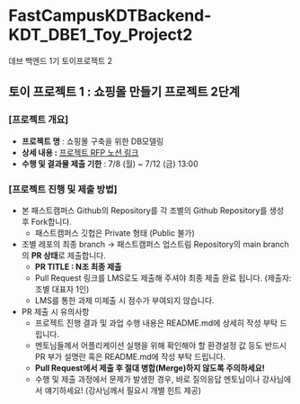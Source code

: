 # FastCampusKDTBackend-KDT_DBE1_Toy_Project2
데브 백엔드 1기 토이프로젝트 2 
## 토이 프로젝트 1 : 쇼핑몰 만들기 프로젝트 2단계
### [프로젝트 개요] 
- **프로젝트 명** : 쇼핑몰 구축을 위한 DB모델링
- **상세 내용 :** [프로젝트 RFP 노션 링크](https://quickest-asterisk-75d.notion.site/Toy-Project-1-c3f8d546d18646b08934b97ba4d295ea)
- **수행 및 결과물 제출 기한** : 7/8 (월) ~ 7/12 (금) 13:00


### [프로젝트 진행 및 제출 방법]
- 본 패스트캠퍼스 Github의 Repository를 각 조별의 Github Repository를 생성 후 Fork합니다.
    - 패스트캠퍼스 깃헙은 Private 형태 (Public 불가)
- 조별 레포의 최종 branch → 패스트캠퍼스 업스트림 Repository의 main branch의 **PR 상태**로 제출합니다.
    - **PR TITLE : N조 최종 제출**
    - Pull Request 링크를 LMS로도 제출해 주셔야 최종 제출 완료 됩니다. (제출자: 조별 대표자 1인)
    - LMS를 통한 과제 미제출 시 점수가 부여되지 않습니다. 
- PR 제출 시 유의사항
    - 프로젝트 진행 결과 및 과업 수행 내용은 README.md에 상세히 작성 부탁 드립니다. 
    - 멘토님들께서 어플리케이션 실행을 위해 확인해야 할 환경설정 값 등도 반드시 PR 부가 설명란 혹은 README.md에 작성 부탁 드립니다.
    - **Pull Request에서 제출 후 절대 병합(Merge)하지 않도록 주의하세요!**
    - 수행 및 제출 과정에서 문제가 발생한 경우, 바로 질의응답 멘토님이나 강사님에서 얘기하세요! (강사님께서 필요시 개별 힌트 제공)

